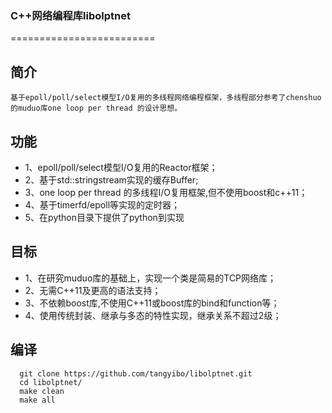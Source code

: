 
### C++网络编程库libolptnet
=========================

简介
-----

    基于epoll/poll/select模型I/O复用的多线程网络编程框架，多线程部分参考了chenshuo的muduo库one loop per thread 的设计思想。

功能
------

- 1、epoll/poll/select模型I/O复用的Reactor框架；
- 2、基于std::stringstream实现的缓存Buffer;
- 3、one loop per thread 的多线程I/O复用框架,但不使用boost和c++11；
- 4、基于timerfd/epoll等实现的定时器；
- 5、在python目录下提供了python到实现

目标
------

- 1、在研究muduo库的基础上，实现一个类是简易的TCP网络库；
- 2、无需C++11及更高的语法支持；
- 3、不依赖boost库,不使用C++11或boost库的bind和function等；
- 4、使用传统封装、继承与多态的特性实现，继承关系不超过2级；

编译
-------

```
  git clone https://github.com/tangyibo/libolptnet.git
  cd libolptnet/
  make clean
  make all
```
